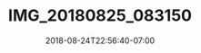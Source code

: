 ---
title: IMG_20180825_083150
date: 2018-08-24T22:56:40-07:00
draft: false
location: Grand Teton NP, Wyoming
img_url: https://d17enza3bfujl8.cloudfront.net/IMG_20180825_083150.jpg
original_fn: ""
tags:
- Grand Teton Nat'l Park, Wyoming
- climbing

---